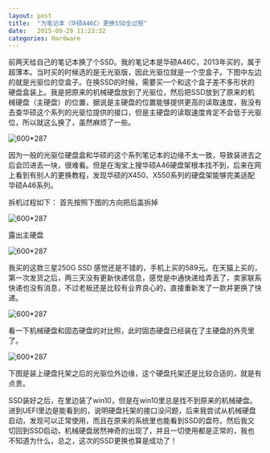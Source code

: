```yaml
---
layout: post
title:  "为笔记本（华硕A46C）更换SSD全过程"
date:   2015-09-29 11:23:32
categories: Hardware
---
```

前两天给自己的笔记本换了个SSD。我的笔记本是华硕A46C，2013年买的，属于超薄本。当时买的时候选的是无光驱版，因此光驱位就是一个空盒子。下图中左边的就是光驱位的空盒子。在换SSD的时候，需要买一个和这个盒子差不多形状的硬盘盒装上。我是把原来的机械硬盘放到了光驱位，然后把SSD放到了原来的机械硬盘（主硬盘）的位置，据说是主硬盘的位置能够提供更高的读取速度，我没有去查华硕这个系列的光驱位提供的接口，但是主硬盘的读取速度肯定不会低于光驱位，所以就这么换了，虽然麻烦了一些。

![600*287](https://github.com/maplecumt/maplecumt.github.io/blob/master/images/2015-09-29-replacement%20of%20SSD/8.png)

因为一般的光驱位硬盘盒和华硕的这个系列笔记本的边缘不太一致，导致装进去之后会凹进去一块，很难看。但是在淘宝上搜华硕A46硬盘架根本找不到，后来在网上看到有别人的更换教程，发现华硕的X450、X550系列的硬盘架能够完美适配华硕A46系列。

拆机过程如下：
首先按照下图的方向把后盖拆掉

![600*287](https://github.com/maplecumt/maplecumt.github.io/blob/master/images/2015-09-29-replacement%20of%20SSD/5.png)

露出主硬盘

![600*287](https://github.com/maplecumt/maplecumt.github.io/blob/master/images/2015-09-29-replacement%20of%20SSD/2.png)

我买的这款三星250G SSD 感觉还是不错的，手机上买的589元。在天猫上买的，第一次发货之后，两三天没有更新快递信息，感觉是中通快递给弄丢了，卖家联系快递也没有消息，不过老板还是比较有业界良心的，直接重新发了一款并更换了快递。

![600*287](https://github.com/maplecumt/maplecumt.github.io/blob/master/images/2015-09-29-replacement%20of%20SSD/1.png)

看一下机械硬盘和固态硬盘的对比照，此时固态硬盘已经装在了主硬盘的外壳里了。

![600*287](https://github.com/maplecumt/maplecumt.github.io/blob/master/images/2015-09-29-replacement%20of%20SSD/4.png)

下图是装上硬盘托架之后的光驱位外边缘，这个硬盘托架还是比较合适的，就是有点贵。

SSD装好之后，在里边装了win10，但是在win10里总是找不到原来的机械硬盘。进到UEFI里边是能看到的，说明硬盘托架的接口没问题，后来我尝试从机械硬盘启动，发现可以正常使用，而且在原来的系统里也能看到SSD的盘符。然后我又切回到SSD启动，机械硬盘居然神奇的出现了，并且一切使用都是正常的，我也不知道为什么，总之，这次的SSD更换也算是成功了！